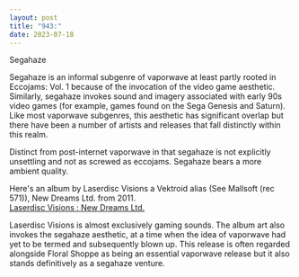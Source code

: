 ```yaml
---
layout: post
title: "943:"
date: 2023-07-18
---
```


Segahaze

Segahaze is an informal subgenre of vaporwave at least partly rooted in Eccojams: Vol. 1 because of the invocation of the video game aesthetic. Similarly, segahaze invokes sound and imagery associated with early 90s video games (for example, games found on the Sega Genesis and Saturn). Like most vaporwave subgenres, this aesthetic has significant overlap but there have been a number of artists and releases that fall distinctly within this realm.

Distinct from post-internet vaporwave in that segahaze is not explicitly unsettling and not as screwed as eccojams. Segahaze bears a more ambient quality.

Here's an album by Laserdisc Visions a Vektroid alias (See Mallsoft (rec 571)), New Dreams Ltd. from 2011\.  
[Laserdisc Visions : New Dreams Ltd.](https://youtu.be/vtHIueK8Afk)

Laserdisc Visions is almost exclusively gaming sounds. The album art also invokes the segahaze aesthetic, at a time when the idea of vaporwave had yet to be termed and subsequently blown up. This release is often regarded alongside Floral Shoppe as being an essential vaporwave release but it also stands definitively as a segahaze venture.
